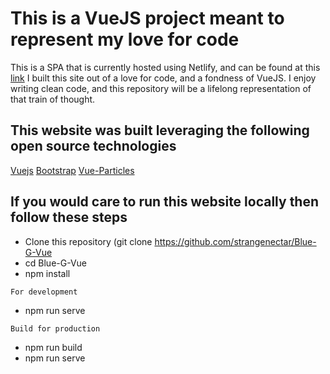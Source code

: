 # This is a VueJS project meant to represent my love for code

This is a SPA that is currently hosted using Netlify, and can be found at this [link](http://bluegdev.netlify.com/)
I built this site out of a love for code, and a fondness of VueJS. I enjoy writing clean code, and this repository will be a lifelong representation of that train of thought.

## This website was built leveraging the following open source technologies

[Vuejs](https://github.com/vuejs)
[Bootstrap](https://github.com/twbs/bootstrap)
[Vue-Particles](https://github.com/creotip/vue-particles)

## If you would care to run this website locally then follow these steps

- Clone this repository (git clone https://github.com/strangenectar/Blue-G-Vue
- cd Blue-G-Vue
- npm install
```
For development
```
- npm run serve
```
Build for production
```
- npm run build
- npm run serve
